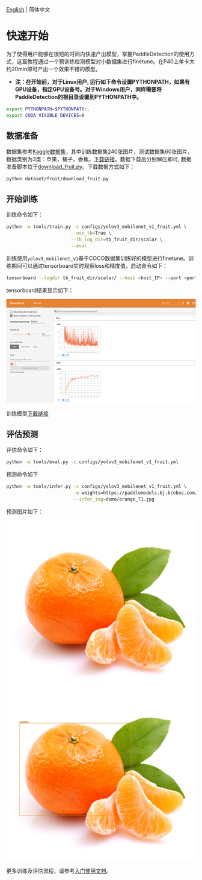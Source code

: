 [English](QUICK_STARTED.md) | 简体中文

# 快速开始

为了使得用户能够在很短的时间内快速产出模型，掌握PaddleDetection的使用方式，这篇教程通过一个预训练检测模型对小数据集进行finetune。在P40上单卡大约20min即可产出一个效果不错的模型。

- **注：在开始前，对于Linux用户, 运行如下命令设置PYTHONPATH，如果有GPU设备，指定GPU设备号。对于Windows用户，同样需要将PaddleDetection的根目录设置到PYTHONPATH中。**

```bash
export PYTHONPATH=$PYTHONPATH:.
export CUDA_VISIBLE_DEVICES=0
```

## 数据准备

数据集参考[Kaggle数据集](https://www.kaggle.com/mbkinaci/fruit-images-for-object-detection)，其中训练数据集240张图片，测试数据集60张图片，数据类别为3类：苹果，橘子，香蕉。[下载链接](https://dataset.bj.bcebos.com/PaddleDetection_demo/fruit-detection.tar)。数据下载后分别解压即可, 数据准备脚本位于[download_fruit.py](../dataset/fruit/download_fruit.py)。下载数据方式如下：

```bash
python dataset/fruit/download_fruit.py
```

## 开始训练

训练命令如下：

```bash
python -u tools/train.py -c configs/yolov3_mobilenet_v1_fruit.yml \
                        --use_tb=True \
                        --tb_log_dir=tb_fruit_dir/scalar \
                        --eval
```

训练使用`yolov3_mobilenet_v1`基于COCO数据集训练好的模型进行finetune。训练期间可以通过tensorboard实时观察loss和精度值，启动命令如下：

```bash
tensorboard --logdir tb_fruit_dir/scalar/ --host <host_IP> --port <port_num>
```

tensorboard结果显示如下：


![](../images/tensorboard_fruit.jpg)

训练模型[下载链接](https://paddlemodels.bj.bcebos.com/object_detection/yolov3_mobilenet_v1_fruit.tar)

## 评估预测

评估命令如下：

```bash
python -u tools/eval.py -c configs/yolov3_mobilenet_v1_fruit.yml
```

预测命令如下

```bash
python -u tools/infer.py -c configs/yolov3_mobilenet_v1_fruit.yml \
                         -o weights=https://paddlemodels.bj.bcebos.com/object_detection/yolov3_mobilenet_v1_fruit.tar \
                         --infer_img=demo/orange_71.jpg
```

预测图片如下：


![](../../demo/orange_71.jpg)
![](../images/orange_71_detection.jpg)

更多训练及评估流程，请参考[入门使用文档](GETTING_STARTED_cn.md)。
